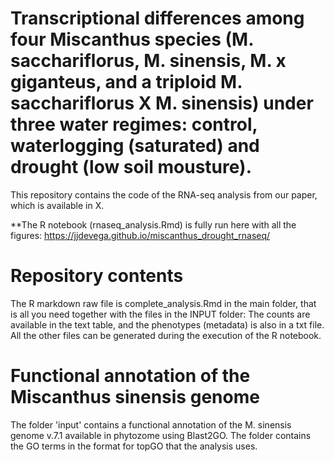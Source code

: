 # Transcriptional differences among four Miscanthus species (M. sacchariflorus, M. sinensis, M. x giganteus, and a triploid M. sacchariflorus X M. sinensis) under three water regimes: control, waterlogging (saturated) and drought (low soil mousture).

This repository contains the code of the RNA-seq analysis from our paper, which is available in X.

**The R notebook (rnaseq_analysis.Rmd) is fully run here with all the figures:
https://jjdevega.github.io/miscanthus_drought_rnaseq/

# Repository contents
The R markdown raw file is complete_analysis.Rmd in the main folder, that is all you need together with the files in the INPUT folder: The counts are available in the text table, and the phenotypes (metadata) is also in a txt file. All the other files can be generated during the execution of the R notebook.

# Functional annotation of the Miscanthus sinensis genome
The folder 'input' contains a functional annotation of the M. sinensis genome v.7.1 available in phytozome using Blast2GO. The folder contains the GO terms in the format for topGO that the analysis uses.
